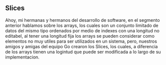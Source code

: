## Slices

Ahoy, mi hermanas y hermanos del desarrollo de software, en el segmento anterior hablamos sobre los arrays, los cuales son un conjunto limitado de datos del mismo tipo ordenados por medio de indexes con una longitud no editabel, al tener una longitud fija los arrays se pueden considerar como elementos no muy utiles para ser utilizados en un sistema, pero, nuestros amigos y amigas del equipo Go crearon los Slices, los cuales, a diferencia de los arrays tienen una logintud que puede ser modificada a lo largo de su implementacion.

